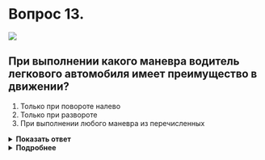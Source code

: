 # Вопрос 13.

![](https://s.drom.ru/i24227/pdd/tickets/2016/1542608916.jpg)

## При выполнении какого маневра водитель легкового автомобиля имеет преимущество в движении?

1. Только при повороте налево
2. Только при развороте
3. При выполнении любого маневра из перечисленных

<details>
<summary><b>Показать ответ</b></summary>
Правильный ответ: 3
</details>
<details>
<summary><b>Подробнее</b></summary>
Водитель легкового автомобиля, движущийся под включенную зеленую стрелку в дополнительной секции, включенную одновременно с основным зеленым сигналом, может повернуть налево и совершить разворот. При этом движущиеся под включенную зеленую стрелку, в дополнительной секции, включенную одновременно с основным красным сигналом, автобус и грузовой автомобиль обязаны уступить всем другим Т.С, движущимся со всех других направлений. Водитель легкового автомобиля имеет преимущество в данной ситуации при выполнении любого маневра из перечисленных.
(Пункт 13.5 ПДД)
</details>
